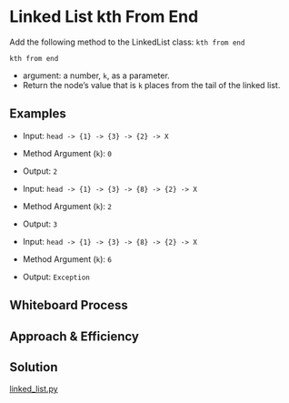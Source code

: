 # Linked List kth From End
<!-- Description of the challenge -->
Add the following method to the LinkedList class: `kth from end`

`kth from end`

- argument: a number, `k`, as a parameter.
- Return the node’s value that is `k` places from the tail of the linked list.

## Examples

- Input: `head -> {1} -> {3} -> {2} -> X`
- Method Argument (`k`): `0`
- Output: `2`

- Input: `head -> {1} -> {3} -> {8} -> {2} -> X`
- Method Argument (`k`): `2`
- Output: `3`

- Input: `head -> {1} -> {3} -> {8} -> {2} -> X`
- Method Argument (`k`): `6`
- Output: `Exception`

## Whiteboard Process
<!-- Embedded whiteboard image -->

## Approach & Efficiency

## Solution

[linked_list.py](../../data_structures/linked_list.py)

```python

```
